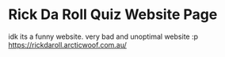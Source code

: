 # Rick Da Roll Quiz Website Page
idk its a funny website. very bad and unoptimal website :p
https://rickdaroll.arcticwoof.com.au/
